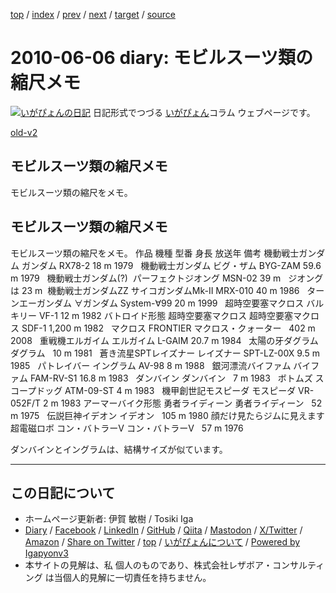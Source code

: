 [top](../index.html) 
 / [index](index.html) 
 / [prev](ig100604.html) 
 / [next](ig100614.html) 
 / [target](https://www.igapyon.jp/igapyon/diary/2010/ig100606.html) 
 / [source](https://github.com/igapyon/diary/blob/master/2010/ig100606.src.md) 

2010-06-06 diary: モビルスーツ類の縮尺メモ
=====================================================================================================
[![いがぴょんの日記](https://www.igapyon.jp/igapyon/diary/images/iga202308_64.jpg "いがぴょん")](https://www.igapyon.jp/igapyon/diary/memo/memoigapyon.html) 日記形式でつづる [いがぴょん](https://www.igapyon.jp/igapyon/diary/memo/memoigapyon.html)コラム ウェブページです。

[old-v2](ig100606-orig.html)

## モビルスーツ類の縮尺メモ

モビルスーツ類の縮尺をメモ。


## モビルスーツ類の縮尺メモ

モビルスーツ類の縮尺をメモ。
作品
機種
型番
身長
放送年
備考
機動戦士ガンダム
ガンダム
RX78-2
18 m
1979
 
機動戦士ガンダム
ビグ・ザム
BYG-ZAM
59.6 m
1979
 
機動戦士ガンダム(?) 
パーフェクトジオング
MSN-02
39 m
 
ジオングは 23 m 
機動戦士ガンダムZZ
サイコガンダムMk-II
MRX-010
40 m
1986
 
ターンエーガンダム
∀ガンダム
System-∀99
20 m
1999
 
超時空要塞マクロス
バルキリー
VF-1
12 m
1982
バトロイド形態
超時空要塞マクロス
超時空要塞マクロス
SDF-1
1,200 m
1982
 
マクロス FRONTIER
マクロス・クォーター
 
402 m
2008
 
重戦機エルガイム
エルガイム
L-GAIM
20.7 m
1984
 
太陽の牙ダグラム
ダグラム
 
10 m
1981
 
蒼き流星SPTレイズナー
レイズナー
SPT-LZ-00X
9.5 m
1985
 
パトレイバー
イングラム
AV-98
8 m
1988
 
銀河漂流バイファム
バイファム
FAM-RV-S1
16.8 m
1983
 
ダンバイン
ダンバイン
 
7 m
1983
 
ボトムズ
スコープドッグ
ATM-09-ST
4 m
1983
 
機甲創世記モスピーダ
モスピーダ
VR-052F/T
2 m
1983
アーマーバイク形態
勇者ライディーン
勇者ライディーン
 
52 m
1975
 
伝説巨神イデオン
イデオン
 
105 m
1980
顔だけ見たらジムに見えます
超電磁ロボ コン・バトラーV
コン・バトラーV
 
57 m
1976
 

ダンバインとイングラムは、結構サイズが似ています。


----------------------------------------------------------------------------------------------------

## この日記について

* ホームページ更新者: 伊賀 敏樹 / Tosiki Iga
* [Diary](https://www.igapyon.jp/igapyon/diary/) / [Facebook](https://www.facebook.com/igapyon) / [LinkedIn](https://www.linkedin.com/in/toshikiiga) / [GitHub](https://github.com/igapyon) / [Qiita](https://qiita.com/igapyon) / [Mastodon](https://social.vivaldi.net/@igapyon) / [X/Twitter](https://twitter.com/ToshikiIga) / [Amazon](https://www.amazon.co.jp/%E4%BC%8A%E8%B3%80-%E6%95%8F%E6%A8%B9/e/B004LTQWCQ) / 
[Share on Twitter](https://twitter.com/intent/tweet?hashtags=igapyon%2Cdiary%2C%E3%81%84%E3%81%8C%E3%81%B4%E3%82%87%E3%82%93&text=%E3%83%A2%E3%83%93%E3%83%AB%E3%82%B9%E3%83%BC%E3%83%84%E9%A1%9E%E3%81%AE%E7%B8%AE%E5%B0%BA%E3%83%A1%E3%83%A2&url=https%3A%2F%2Fwww.igapyon.jp%2Figapyon%2Fdiary%2F2010%2Fig100606.html) / [top](../index.html) / [いがぴょんについて](https://www.igapyon.jp/igapyon/diary/memo/memoigapyon.html) / [Powered by Igapyonv3](https://github.com/igapyon/igapyonv3)
* 本サイトの見解は、私 個人のものであり、株式会社レザボア・コンサルティング は当個人的見解に一切責任を持ちません。 
